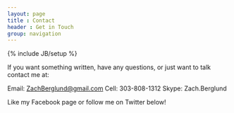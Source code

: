 ```yaml
---
layout: page
title : Contact
header : Get in Touch
group: navigation
---
```

{% include JB/setup %}

If you want something written, have any questions, or just want to talk contact me at:

Email: ZachBerglund@gmail.com
Cell: 303-808-1312
Skype: Zach.Berglund

Like my Facebook page or follow me on Twitter below!